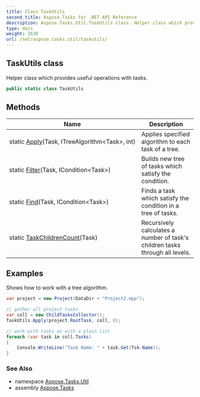 ```yaml
---
title: Class TaskUtils
second_title: Aspose.Tasks for .NET API Reference
description: Aspose.Tasks.Util.TaskUtils class. Helper class which provides useful operations with tasks
type: docs
weight: 2630
url: /net/aspose.tasks.util/taskutils/
---
```

## TaskUtils class

Helper class which provides useful operations with tasks.

```csharp
public static class TaskUtils
```

## Methods

| Name | Description |
| --- | --- |
| static [Apply](../../aspose.tasks.util/taskutils/apply/)(Task, ITreeAlgorithm&lt;Task&gt;, int) | Applies specified algorithm to each task of a tree. |
| static [Filter](../../aspose.tasks.util/taskutils/filter/)(Task, ICondition&lt;Task&gt;) | Builds new tree of tasks which satisfy the condition. |
| static [Find](../../aspose.tasks.util/taskutils/find/)(Task, ICondition&lt;Task&gt;) | Finds a task which satisfy the condition in a tree of tasks. |
| static [TaskChildrenCount](../../aspose.tasks.util/taskutils/taskchildrencount/)(Task) | Recursively calculates a number of task's children tasks through all levels. |

## Examples

Shows how to work with a tree algorithm.

```csharp
var project = new Project(DataDir + "Project2.mpp");

// gather all project tasks
var coll = new ChildTasksCollector();
TaskUtils.Apply(project.RootTask, coll, 0);

// work with tasks as with a plain list
foreach (var task in coll.Tasks)
{
    Console.WriteLine("Task Name: " + task.Get(Tsk.Name));
}
```

### See Also

* namespace [Aspose.Tasks.Util](../../aspose.tasks.util/)
* assembly [Aspose.Tasks](../../)


